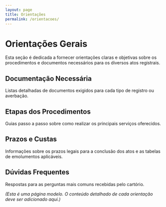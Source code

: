 ```yaml
---
layout: page
title: Orientações
permalink: /orientacoes/
---
```


# Orientações Gerais

Esta seção é dedicada a fornecer orientações claras e objetivas sobre os procedimentos e documentos necessários para os diversos atos registrais.

## Documentação Necessária

Listas detalhadas de documentos exigidos para cada tipo de registro ou averbação.

## Etapas dos Procedimentos

Guias passo a passo sobre como realizar os principais serviços oferecidos.

## Prazos e Custas

Informações sobre os prazos legais para a conclusão dos atos e as tabelas de emolumentos aplicáveis.

## Dúvidas Frequentes

Respostas para as perguntas mais comuns recebidas pelo cartório.

*(Esta é uma página modelo. O conteúdo detalhado de cada orientação deve ser adicionado aqui.)*

